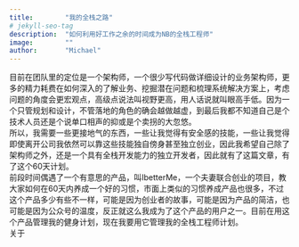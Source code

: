 ```yaml
---
title:        "我的全栈之路"
# jekyll-seo-tag
description:  "如何利用好工作之余的时间成为NB的全栈工程师"
image:        ""
author:       "Michael"
---
```


目前在团队里的定位是一个架构师，一个很少写代码做详细设计的业务架构师，更多的精力耗费在如何深入的了解业务、挖掘潜在问题和梳理系统解决方案上，考虑问题的角度会更宏观点，高级点说法叫视野更高，用人话说就叫眼高手低。因为一个只管规划和设计，不管落地的角色的确会越做越虚，到最后我都不知道自己是个技术人员还是个说单口相声的抑或是个卖拐的大忽悠。  
所以，我需要一些更接地气的东西，一些让我觉得有安全感的技能，一些让我觉得即使离开公司我依然可以靠这些技能独自傍身甚至独立创业，因此我希望自己除了架构师之外，还是一个具有全栈开发能力的独立开发者，因此就有了这篇文章，有了这个60天计划。   
前段时间偶遇了一个有意思的产品，叫IbetterMe，一个夫妻联合创业的项目，教大家如何在60天内养成一个好的习惯，市面上类似的习惯养成产品也很多，不过这个产品多少有些不一样，可能是因为创业者的故事，可能是因为产品的简洁，也可能是因为公众号的温度，反正就这么我成为了这个产品的用户之一。目前在用这个产品管理我的健身计划，现在我要用它管理我的全栈工程师计划。  
关于